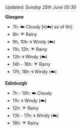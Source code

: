 *Updated: Sunday 25th June 05:30*

**Glasgow**

* 7h: :cloud: Cloudy [:cyclone:(:cloud:) as of 6h]
* 8h: :umbrella: Rainy
* 9h, 10h: :cyclone: Windy (:cloud:)
* 11h, 12h: :umbrella: Rainy
* 13h: :cyclone: Windy (:cloud:)
* 14h - 16h: :umbrella: Rainy
* 17h, 18h: :cyclone: Windy (:cloud:)

**Edinburgh**

* 7h - 10h: :cloud: Cloudy
* 11h: :cyclone: Windy (:cloud:)
* 12h: :umbrella: Rainy
* 13h - 17h: :cyclone: Windy (:cloud:)
* 18h: :umbrella: Rainy
